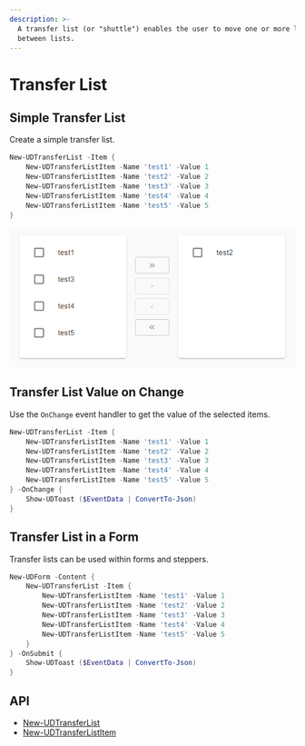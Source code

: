 ```yaml
---
description: >-
  A transfer list (or "shuttle") enables the user to move one or more list items
  between lists.
---
```


# Transfer List

## Simple Transfer List

Create a simple transfer list.

```powershell
New-UDTransferList -Item {
    New-UDTransferListItem -Name 'test1' -Value 1
    New-UDTransferListItem -Name 'test2' -Value 2
    New-UDTransferListItem -Name 'test3' -Value 3
    New-UDTransferListItem -Name 'test4' -Value 4
    New-UDTransferListItem -Name 'test5' -Value 5
} 
```

![](<../../../../.gitbook/assets/image (238).png>)

## Transfer List Value on Change

Use the `OnChange` event handler to get the value of the selected items.&#x20;

```powershell
New-UDTransferList -Item {
    New-UDTransferListItem -Name 'test1' -Value 1
    New-UDTransferListItem -Name 'test2' -Value 2
    New-UDTransferListItem -Name 'test3' -Value 3
    New-UDTransferListItem -Name 'test4' -Value 4
    New-UDTransferListItem -Name 'test5' -Value 5
} -OnChange {
    Show-UDToast ($EventData | ConvertTo-Json)
}
```

## Transfer List in a Form

Transfer lists can be used within forms and steppers.&#x20;

```powershell
New-UDForm -Content {
    New-UDTransferList -Item {
        New-UDTransferListItem -Name 'test1' -Value 1
        New-UDTransferListItem -Name 'test2' -Value 2
        New-UDTransferListItem -Name 'test3' -Value 3
        New-UDTransferListItem -Name 'test4' -Value 4
        New-UDTransferListItem -Name 'test5' -Value 5
    }
} -OnSubmit {
    Show-UDToast ($EventData | ConvertTo-Json)
}
```

## API&#x20;

* [New-UDTransferList](../../../../cmdlets/New-UDTransferList.txt)
* [New-UDTransferListItem](../../../../cmdlets/New-UDTransferListItem.txt)
